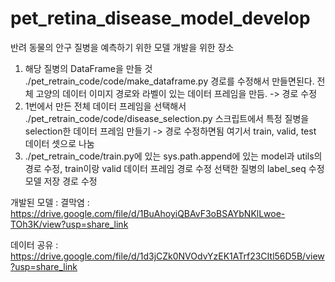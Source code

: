 # pet_retina_disease_model_develop

반려 동물의 안구 질병을 예측하기 위한 모델 개발을 위한 장소

1. 해당 질병의 DataFrame을 만들 것 ./pet_retrain_code/code/make_dataframe.py 경로를 수정해서 만들면된다. 전체 고양의 데이터 이미지 경로와 라벨이 있는 데이터 프레임을 만듬. -> 경로 수정
2. 1번에서 만든 전체 데이터 프레임을 선택해서 ./pet_retrain_code/code/disease_selection.py 스크립트에서 특정 질병을 selection한 데이터 프레임 만들기 -> 경로 수정하면됨
   여기서 train, valid, test 데이터 셋으로 나눔
3. ./pet_retrain_code/train.py에 있는 sys.path.append에 있는 model과 utils의 경로 수정, train이랑 valid 데이터 프레임 경로 수정 선택한 질병의 label_seq 수정 모델 저장 경로 수정

개발된 모델 :
   결막염 : https://drive.google.com/file/d/1BuAhoyiQBAvF3oBSAYbNKlLwoe-TOh3K/view?usp=share_link

데이터 공유 : https://drive.google.com/file/d/1d3jCZk0NVOdvYzEK1ATrf23CItl56D5B/view?usp=share_link

